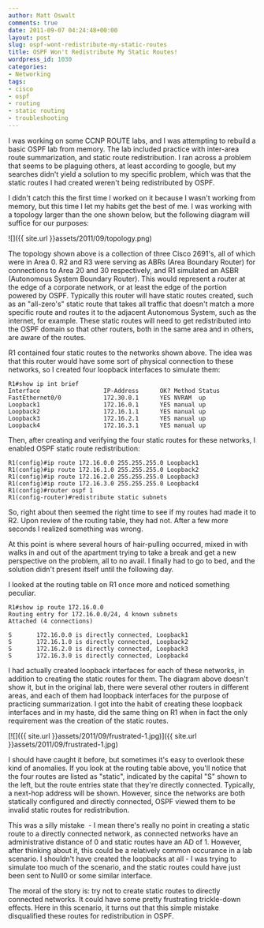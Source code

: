 ```yaml
---
author: Matt Oswalt
comments: true
date: 2011-09-07 04:24:48+00:00
layout: post
slug: ospf-wont-redistribute-my-static-routes
title: OSPF Won't Redistribute My Static Routes!
wordpress_id: 1030
categories:
- Networking
tags:
- cisco
- ospf
- routing
- static routing
- troubleshooting
---
```


I was working on some CCNP ROUTE labs, and I was attempting to rebuild a basic OSPF lab from memory. The lab included practice with inter-area route summarization, and static route redistribution. I ran across a problem that seems to be plaguing others, at least according to google, but my searches didn't yield a solution to my specific problem, which was that the static routes I had created weren't being redistributed by OSPF.

I didn't catch this the first time I worked on it because I wasn't working from memory, but this time I let my habits get the best of me. I was working with a topology larger than the one shown below, but the following diagram will suffice for our purposes:

![]({{ site.url }}assets/2011/09/topology.png)

The topology shown above is a collection of three Cisco 2691's, all of which were in Area 0. R2 and R3 were serving as ABRs (Area Boundary Router) for connections to Area 20 and 30 respectively, and R1 simulated an ASBR (Autonomous System Boundary Router). This would represent a router at the edge of a corporate network, or at least the edge of the portion powered by OSPF. Typically this router will have static routes created, such as an "all-zero's" static route that takes all traffic that doesn't match a more specific route and routes it to the adjacent Autonomous System, such as the internet, for example. These static routes will need to get redistributed into the OSPF domain so that other routers, both in the same area and in others, are aware of the routes.

R1 contained four static routes to the networks shown above. The idea was that this router would have some sort of physical connection to these networks, so I created four loopback interfaces to simulate them:

    R1#show ip int brief
    Interface                  IP-Address      OK? Method Status
    FastEthernet0/0            172.30.0.1      YES NVRAM  up
    Loopback1                  172.16.0.1      YES manual up
    Loopback2                  172.16.1.1      YES manual up
    Loopback3                  172.16.2.1      YES manual up
    Loopback4                  172.16.3.1      YES manual up

Then, after creating and verifying the four static routes for these networks, I enabled OSPF static route redistribution:

    R1(config)#ip route 172.16.0.0 255.255.255.0 Loopback1
    R1(config)#ip route 172.16.1.0 255.255.255.0 Loopback2
    R1(config)#ip route 172.16.2.0 255.255.255.0 Loopback3
    R1(config)#ip route 172.16.3.0 255.255.255.0 Loopback4
    R1(config)#router ospf 1
    R1(config-router)#redistribute static subnets

So, right about then seemed the right time to see if my routes had made it to R2. Upon review of the routing table, they had not. After a few more seconds I realized something was wrong.

At this point is where several hours of hair-pulling occurred, mixed in with walks in and out of the apartment trying to take a break and get a new perspective on the problem, all to no avail. I finally had to go to bed, and the solution didn't present itself until the following day.

I looked at the routing table on R1 once more and noticed something peculiar.

    R1#show ip route 172.16.0.0
    Routing entry for 172.16.0.0/24, 4 known subnets
    Attached (4 connections)

    S       172.16.0.0 is directly connected, Loopback1
    S       172.16.1.0 is directly connected, Loopback2
    S       172.16.2.0 is directly connected, Loopback3
    S       172.16.3.0 is directly connected, Loopback4

I had actually created loopback interfaces for each of these networks, in addition to creating the static routes for them. The diagram above doesn't show it, but in the original lab, there were several other routers in different areas, and each of them had loopback interfaces for the purpose of practicing summarization. I got into the habit of creating these loopback interfaces and in my haste, did the same thing on R1 when in fact the only requirement was the creation of the static routes.

[![]({{ site.url }}assets/2011/09/frustrated-1.jpg)]({{ site.url }}assets/2011/09/frustrated-1.jpg)

I should have caught it before, but sometimes it's easy to overlook these kind of anomalies. If you look at the routing table above, you'll notice that the four routes are listed as "static", indicated by the capital "S" shown to the left, but the route entries state that they're directly connected. Typically, a next-hop address will be shown. However, since the networks are both statically configured and directly connected, OSPF viewed them to be invalid static routes for redistribution.

This was a silly mistake  - I mean there's really no point in creating a static route to a directly connected network, as connected networks have an administrative distance of 0 and static routes have an AD of 1. However, after thinking about it, this could be a relatively common occurance in a lab scenario. I shouldn't have created the loopbacks at all - I was trying to simulate too much of the scenario, and the static routes could have just been sent to Null0 or some similar interface.

The moral of the story is: try not to create static routes to directly connected networks. It could have some pretty frustrating trickle-down effects. Here in this scenario, it turns out that this simple mistake disqualified these routes for redistribution in OSPF.
